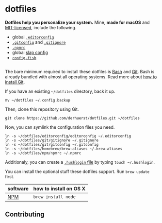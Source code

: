 # dotfiles

**Dotfiles help you personalize your system.** Mine, **made for macOS** and [MIT-licensed](LICENSE), include the following.

- global [`.editorconfig`](http://editorconfig.org/)
- [`.gitconfig`](http://git-scm.com/docs/git-config#EXAMPLES) and [`.gitignore`](http://git-scm.com/docs/gitignore#_examples)
- [`.npmrc`](https://docs.npmjs.com/files/npmrc)
- global [slap config](https://github.com/slap-editor/slap/blob/master/slap.ini)
- [`config.fish`](http://fishshell.com/docs/current/index.html#initialization)



##

The bare minimum required to install these dotfiles is [Bash](http://de.wikipedia.org/wiki/Bash_%28Shell%29) and [Git](http://git-scm.com/). Bash is already bundled with almost all operating systems. Read more about [how to install Git](https://gist.github.com/derhuerst/1b15ff4652a867391f03).

If you have an existing `~/dotfiles` directory, back it up.

```shell
mv ~/dotfiles ~/.config.backup
```

Then, clone this repository using Git.

```shell
git clone https://github.com/derhuerst/dotfiles.git ~/dotfiles
```

Now, you can symlink the configuration files you need.

```shell
ln -s ~/dotfiles/editorconfig/editorconfig ~/.editorconfig
ln -s ~/dotfiles/git/gitignore ~/.gitignore
ln -s ~/dotfiles/git/gitconfig ~/.gitconfig
ln -s ~/dotfiles/homebrew/brew-aliases ~/.brew-aliases
ln -s ~/dotfiles/npm/npmrc ~/.npmrc
```

Additionaly, you can create a [`.hushlogin` file](https://kb.iu.edu/d/acdd) by typing `touch ~/.hushlogin`.

You can install the optional stuff these dotfiles support. Run `brew update` first.

software | how to install on OS X
:--------|:-------------------------
[NPM](https://nodejs.org/) | `brew install node`


## Contributing
